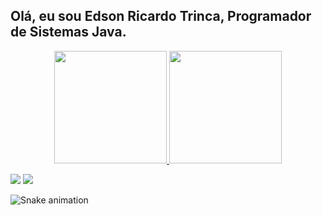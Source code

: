 ## Olá, eu sou Edson Ricardo Trinca, Programador de Sistemas Java.
<div align="center">
  <a href="https://github.com/edsontrinca">
  <img height="180em" src="https://github-readme-stats.vercel.app/api?username=edsontrinca&show_icons=true&theme=dracula&include_all_commits=true&count_private=true"/>
  <img height="180em" src="https://github-readme-stats.vercel.app/api/top-langs/?username=edsontrinca&layout=compact&langs_count=7&theme=dracula"/>
</div>
 
  <a href = "mailto:edsonricardotrinca@gmail.com"><img src="https://img.shields.io/badge/-Gmail-%23333?style=for-the-badge&logo=gmail&logoColor=white" target="_blank"></a>
  <a href="https://www.linkedin.com/in/edson-ricardo-trinca-9ab848250/" target="_blank"><img src="https://img.shields.io/badge/-LinkedIn-%230077B5?style=for-the-badge&logo=linkedin&logoColor=white" target="_blank"></a> 
 
  ![Snake animation](https://github.com/edsontrinca/edsontrinca/blob/output/github-contribution-grid-snake.svg)
 
</div>

 
</div>

<!---
edsontrinca/edsontrinca is a ✨ special ✨ repository because its `README.md` (this file) appears on your GitHub profile.
You can click the Preview link to take a look at your changes.
--->
